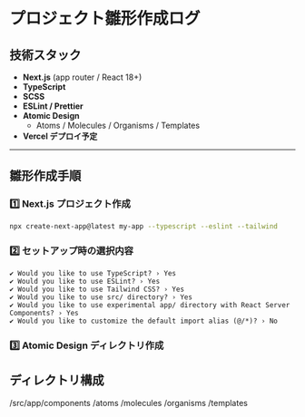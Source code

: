 # プロジェクト雛形作成ログ

## 技術スタック

- **Next.js** (app router / React 18+)
- **TypeScript**
- **SCSS**
- **ESLint / Prettier**
- **Atomic Design**
    - Atoms / Molecules / Organisms / Templates
- **Vercel デプロイ予定**

---

## 雛形作成手順

### 1️⃣ Next.js プロジェクト作成

```bash
npx create-next-app@latest my-app --typescript --eslint --tailwind
```

### 2️⃣ セットアップ時の選択内容

```text
✔ Would you like to use TypeScript? › Yes
✔ Would you like to use ESLint? › Yes
✔ Would you like to use Tailwind CSS? › Yes
✔ Would you like to use src/ directory? › Yes
✔ Would you like to use experimental app/ directory with React Server Components? › Yes
✔ Would you like to customize the default import alias (@/*)? › No
```

### 3️⃣ Atomic Design ディレクトリ作成

## ディレクトリ構成

/src/app/components
  /atoms
  /molecules
  /organisms
  /templates